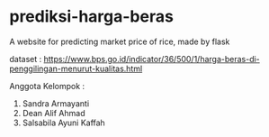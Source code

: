 # prediksi-harga-beras

A website for predicting market price of rice, made by flask

dataset : https://www.bps.go.id/indicator/36/500/1/harga-beras-di-penggilingan-menurut-kualitas.html

Anggota Kelompok : 
1. Sandra Armayanti
2. Dean Alif Ahmad
3. Salsabila Ayuni Kaffah
